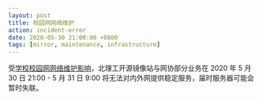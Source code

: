 ```yaml
---
layout: post
title: 校园网网络维护
action: incident-error
date: 2020-05-30 21:00:00 +0800
tags: [mirror, maintenance, infrastructure]
---
```


受[学校校园网网络维护影响](http://nsc.bit.edu.cn/wltg1/185792.htm)，北理工开源镜像站与网协部分业务在 2020 年 5 月 30 日 21:00 - 5 月 31 日 9:00 将无法对内外网提供稳定服务，届时服务器可能会暂时失联。
